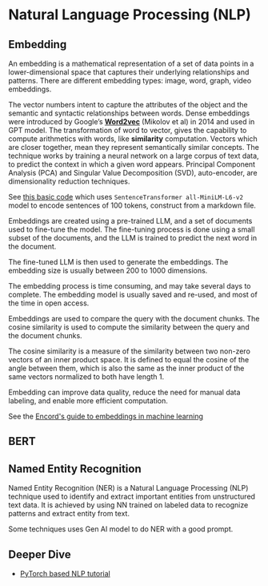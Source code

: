 # Natural Language Processing (NLP)


## Embedding

An embedding is a mathematical representation of a set of data points in a lower-dimensional space that captures their underlying relationships and patterns. There are different embedding types: image, word, graph, video embeddings.

The vector numbers intent to capture the attributes of the object and the semantic and syntactic relationships between words. Dense embeddings were introduced by Google’s [**Word2vec**](https://arxiv.org/abs/1301.3781) (Mikolov et al) in 2014 and used in GPT model. The transformation of word to vector, gives the capability to compute arithmetics with words, like **similarity** computation. Vectors which are closer together, mean they represent semantically similar concepts. 
The technique works by training a neural network on a large corpus of text data, to predict the context in which a given word appears. Principal Component Analysis (PCA) and Singular Value Decomposition (SVD), auto-encoder, are dimensionality reduction techniques. 

See [this basic code](https://github.com/jbcodeforce/ML-studies/blob/master/llm-langchain/RAG/embeddings_hf.py) which uses `SentenceTransformer all-MiniLM-L6-v2` model to encode sentences of 100 tokens, construct from a markdown file.

Embeddings are created using a pre-trained LLM, and a set of documents used to fine-tune the model. The fine-tuning process is done using a small subset of the documents, and the LLM is trained to predict the next word in the document. 

The fine-tuned LLM is then used to generate the embeddings. The embedding size is usually between 200 to 1000 dimensions. 

The embedding process is time consuming, and may take several days to complete. The embedding model is usually saved and re-used, and most of the time in open access. 

Embeddings are used to compare the query with the document chunks. The cosine similarity is used to compute the similarity between the query and the document chunks. 

The cosine similarity is a measure of the similarity between two non-zero vectors of an inner product space. It is defined to equal the cosine of the angle between them, which is also the same as the inner product of the same vectors normalized to both have length 1. 

Embedding can improve data quality, reduce the need for manual data labeling, and enable more efficient computation.

See the [Encord's guide to embeddings in machine learning](https://encord.com/blog/embeddings-machine-learning/)

### 

## BERT



## Named Entity Recognition

Named Entity Recognition (NER) is a Natural Language Processing (NLP) technique used to identify and extract important entities from unstructured text data. It is achieved by using NN trained on labeled data to recognize patterns and extract entity from text.

Some techniques uses Gen AI model to do NER with a good prompt.


## Deeper Dive

* [PyTorch based NLP tutorial](https://github.com/graykode/nlp-tutorial)